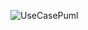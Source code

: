 ![UseCasePuml](https://www.planttext.com/api/plantuml/png/XP2n3i8m34HtVuL7EW1x1zHEJ2mKFY1AtSOY9C9nX0JYtqaB2qlnPj_TEybDKYEQhnv0MJtXEP4rYV304fCBR1s5ImHFWw9651wTOiz2LZa6C5QZO5rIKWDCLnF6WkdYe7SZX4y0B9E_sDMHHaugPaflswmk2Z_chVerTXHw5BfbIdgAUz9MbAsdLCt4JoMkrt-HIpfkTajDM2C7wtDFy09eYc_-5Bm1)

